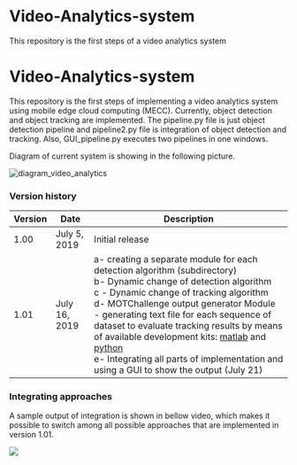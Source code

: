 # Video-Analytics-system
This repository is the first steps of a video analytics system


# Video-Analytics-system
This repository is the first steps of implementing a video analytics system using mobile edge cloud computing (MECC). Currently, object detection and object tracking are implemented. The pipeline.py file is just object detection pipeline and pipeline2.py file is integration of object detection and tracking. Also, GUI_pipeline.py executes  two pipelines in one windows.

Diagram of current system is showing in the following picture.

![diagram_video_analytics](https://user-images.githubusercontent.com/15813546/60735555-2739e980-9f69-11e9-99a1-175f9ec166c3.jpg)

### Version history
| Version  | Date |Description
| ------------- | ------------- |---|
| 1.00  | July 5, 2019  | Initial release |
| 1.01  | July 16, 2019  |  a- creating a separate module for each detection algorithm (subdirectory) <br/>b- Dynamic change of detection algorithm<br/>c - Dynamic change of tracking algorithm<br> d- MOTChallenge output generator Module - generating text file for each sequence of dataset to evaluate tracking results by means of available development kits: [matlab](https://bitbucket.org/amilan/motchallenge-devkit/src/default/) and [python](https://github.com/cheind/py-motmetrics)<br>e- Integrating all parts of implementation and using a GUI to show the output (July 21)

### Integrating approaches
A sample output of integration is shown in bellow video, which makes it possible to switch among all possible approaches that are implemented in version 1.01.

[![](http://img.youtube.com/vi/_Wx3P0iq8ns/0.jpg)](http://www.youtube.com/watch?v=_Wx3P0iq8ns "")
